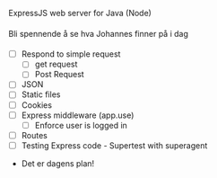 ExpressJS web server for Java (Node)

#### 


Bli spennende å se hva Johannes finner på i dag

####

* [ ] Respond to simple request
  * [ ] get request
  * [ ] Post Request
* [ ] JSON
* [ ] Static files
* [ ] Cookies
* [ ] Express middleware (app.use)
  * [ ] Enforce user is logged in
* [ ] Routes
* [ ] Testing Express code - Supertest with superagent
*  Det er dagens plan!